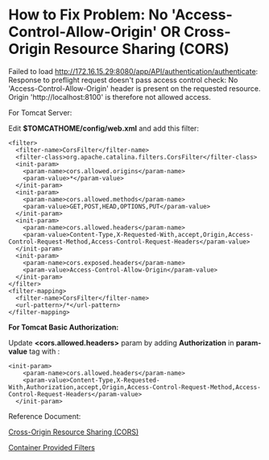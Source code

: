 
# How to Fix Problem: No 'Access-Control-Allow-Origin' OR Cross-Origin Resource Sharing (CORS)

Failed to load http://172.16.15.29:8080/app/API/authentication/authenticate: Response to preflight request doesn't pass access control check: No 'Access-Control-Allow-Origin' header is present on the requested resource. 
Origin 'http://localhost:8100' is therefore not allowed access.

For Tomcat Server:

Edit **$TOMCATHOME/config/web.xml** and add this filter:

```
<filter>
  <filter-name>CorsFilter</filter-name>
  <filter-class>org.apache.catalina.filters.CorsFilter</filter-class>
  <init-param>
    <param-name>cors.allowed.origins</param-name>
    <param-value>*</param-value>
  </init-param>
  <init-param>
    <param-name>cors.allowed.methods</param-name>
    <param-value>GET,POST,HEAD,OPTIONS,PUT</param-value>
  </init-param>
  <init-param>
    <param-name>cors.allowed.headers</param-name>
    <param-value>Content-Type,X-Requested-With,accept,Origin,Access-Control-Request-Method,Access-Control-Request-Headers</param-value>
  </init-param>
  <init-param>
    <param-name>cors.exposed.headers</param-name>
    <param-value>Access-Control-Allow-Origin</param-value>
  </init-param>
</filter>
<filter-mapping>
  <filter-name>CorsFilter</filter-name>
  <url-pattern>/*</url-pattern>
</filter-mapping>

```

**For Tomcat Basic Authorization:**

Update **<cors.allowed.headers>** param by adding **Authorization** in **param-value** tag with :

```
<init-param>
    <param-name>cors.allowed.headers</param-name>
    <param-value>Content-Type,X-Requested-With,Authorization,accept,Origin,Access-Control-Request-Method,Access-Control-Request-Headers</param-value>
  </init-param>
```



Reference Document:

[Cross-Origin Resource Sharing (CORS)](https://developer.mozilla.org/en-US/docs/Web/HTTP/CORS)

[Container Provided Filters](https://tomcat.apache.org/tomcat-8.0-doc/config/filter.html)
